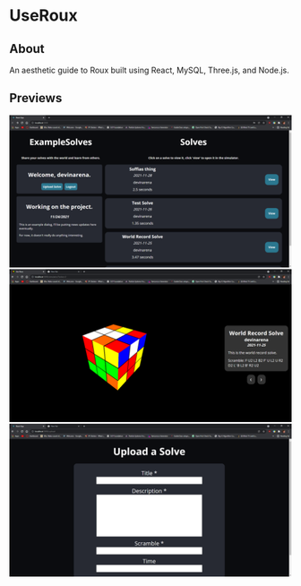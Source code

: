 # UseRoux
## About
An aesthetic guide to Roux built using React, MySQL, Three.js, and Node.js.

## Previews
![Homepage](/image/homepage.png)
![Simulator](/image/solve.png)
![Upload](/image/upload.png)
